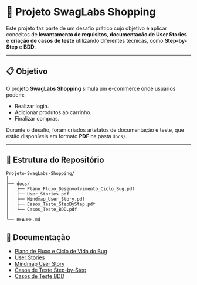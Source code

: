# 🛒 Projeto SwagLabs Shopping

Este projeto faz parte de um desafio prático cujo objetivo é aplicar conceitos de **levantamento de requisitos**, **documentação de User Stories** e **criação de casos de teste** utilizando diferentes técnicas, como **Step-by-Step** e **BDD**.

---

## 📋 Objetivo

O projeto **SwagLabs Shopping** simula um e-commerce onde usuários podem:
- Realizar login.
- Adicionar produtos ao carrinho.
- Finalizar compras.

Durante o desafio, foram criados artefatos de documentação e teste, que estão disponíveis em formato **PDF** na pasta `docs/`.

---

## 📂 Estrutura do Repositório

```plaintext
Projeto-SwagLabs-Shopping/
│
├── docs/
│   ├── Plano_Fluxo_Desenvolvimento_Ciclo_Bug.pdf
│   ├── User_Stories.pdf
│   ├── Mindmap_User_Story.pdf
│   ├── Casos_Teste_StepByStep.pdf
│   └── Casos_Teste_BDD.pdf
│
└── README.md
```

## 📄 Documentação
- [Plano de Fluxo e Ciclo de Vida do Bug](docs/Plano_Fluxo_Desenvolvimento_Ciclo_Bug.pdf)
- [User Stories](docs/User_Stories.pdf)
- [Mindmap User Story](docs/Mindmap_User_Story.pdf)
- [Casos de Teste Step-by-Step](docs/Casos_Teste_StepByStep.pdf)
- [Casos de Teste BDD](docs/Casos_Teste_BDD.pdf)
